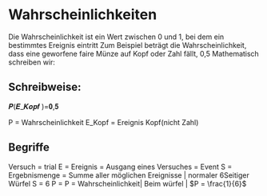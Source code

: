 # Wahrscheinlichkeiten

Die Wahrscheinlichkeit ist ein Wert zwischen 0 und 1, bei dem ein bestimmtes Ereignis eintritt
Zum Beispiel beträgt die Wahrscheinlichkeit, dass eine geworfene faire Münze auf Kopf oder Zahl fällt, 0,5
Mathematisch schreiben wir:

## Schreibweise:

𝑷(𝑬_𝑲𝒐𝒑𝒇 )=𝟎,𝟓

P = Wahrscheinlichkeit
E_Kopf = Ereignis Kopf(nicht Zahl) 


## Begriffe 
Versuch = trial
E = Ereignis = Ausgang eines Versuches = Event
S = Ergebnismenge = Summe aller möglichen Ereignisse | normaler 6Seitiger Würfel S = 6
P = P = Wahrscheinlichkeit| Beim würfel | $P = \frac{1}{6}$